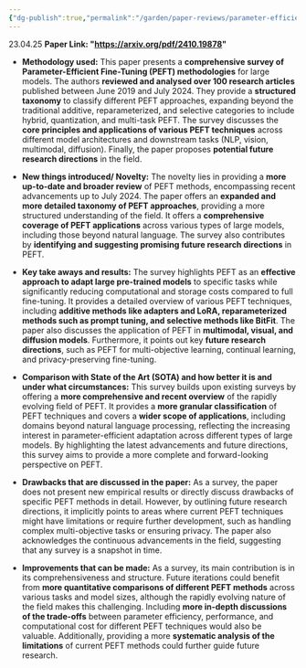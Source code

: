 ```yaml
---
{"dg-publish":true,"permalink":"/garden/paper-reviews/parameter-efficient-fine-tuning-in-large-models-a-survey-of-methodologies/"}
---
```


23.04.25
**Paper Link: "https://arxiv.org/pdf/2410.19878"**

- **Methodology used:** This paper presents a **comprehensive survey of Parameter-Efficient Fine-Tuning (PEFT) methodologies** for large models. The authors **reviewed and analysed over 100 research articles** published between June 2019 and July 2024. They provide a **structured taxonomy** to classify different PEFT approaches, expanding beyond the traditional additive, reparameterized, and selective categories to include hybrid, quantization, and multi-task PEFT. The survey discusses the **core principles and applications of various PEFT techniques** across different model architectures and downstream tasks (NLP, vision, multimodal, diffusion). Finally, the paper proposes **potential future research directions** in the field.
    
- **New things introduced/ Novelty:** The novelty lies in providing a **more up-to-date and broader review** of PEFT methods, encompassing recent advancements up to July 2024. The paper offers an **expanded and more detailed taxonomy of PEFT approaches**, providing a more structured understanding of the field. It offers a **comprehensive coverage of PEFT applications** across various types of large models, including those beyond natural language. The survey also contributes by **identifying and suggesting promising future research directions** in PEFT.
    
- **Key take aways and results:** The survey highlights PEFT as an **effective approach to adapt large pre-trained models** to specific tasks while significantly reducing computational and storage costs compared to full fine-tuning. It provides a detailed overview of various PEFT techniques, including **additive methods like adapters and LoRA, reparameterized methods such as prompt tuning, and selective methods like BitFit**. The paper also discusses the application of PEFT in **multimodal, visual, and diffusion models**. Furthermore, it points out key **future research directions**, such as PEFT for multi-objective learning, continual learning, and privacy-preserving fine-tuning.
    
- **Comparison with State of the Art (SOTA) and how better it is and under what circumstances:** This survey builds upon existing surveys by offering a **more comprehensive and recent overview** of the rapidly evolving field of PEFT. It provides a **more granular classification** of PEFT techniques and covers a **wider scope of applications**, including domains beyond natural language processing, reflecting the increasing interest in parameter-efficient adaptation across different types of large models. By highlighting the latest advancements and future directions, this survey aims to provide a more complete and forward-looking perspective on PEFT.
    
- **Drawbacks that are discussed in the paper:** As a survey, the paper does not present new empirical results or directly discuss drawbacks of specific PEFT methods in detail. However, by outlining future research directions, it implicitly points to areas where current PEFT techniques might have limitations or require further development, such as handling complex multi-objective tasks or ensuring privacy. The paper also acknowledges the continuous advancements in the field, suggesting that any survey is a snapshot in time.
    
- **Improvements that can be made:** As a survey, its main contribution is in its comprehensiveness and structure. Future iterations could benefit from **more quantitative comparisons of different PEFT methods** across various tasks and model sizes, although the rapidly evolving nature of the field makes this challenging. Including **more in-depth discussions of the trade-offs** between parameter efficiency, performance, and computational cost for different PEFT techniques would also be valuable. Additionally, providing a more **systematic analysis of the limitations** of current PEFT methods could further guide future research.